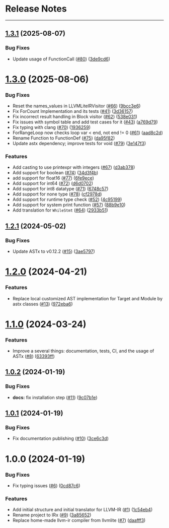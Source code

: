 # Release Notes
---

## [1.3.1](https://github.com/arxlang/irx/compare/1.3.0...1.3.1) (2025-08-07)


### Bug Fixes

* Update usage of FunctionCall ([#80](https://github.com/arxlang/irx/issues/80)) ([3de9cd6](https://github.com/arxlang/irx/commit/3de9cd66d9365d3dcf780efe13ef080383d47012))

# [1.3.0](https://github.com/arxlang/irx/compare/1.2.1...1.3.0) (2025-08-06)


### Bug Fixes

*  Reset the names_values in LLVMLiteIRVisitor ([#66](https://github.com/arxlang/irx/issues/66)) ([9bcc3e6](https://github.com/arxlang/irx/commit/9bcc3e65a705095e26a24c7eafd78cc5bd7a6c45))
* Fix ForCount Implementation and its tests ([#41](https://github.com/arxlang/irx/issues/41)) ([3d36157](https://github.com/arxlang/irx/commit/3d36157af9ea5f5c394b0b259cfac09975321fb7))
* Fix incorrect result handling in Block visitor ([#62](https://github.com/arxlang/irx/issues/62)) ([538e031](https://github.com/arxlang/irx/commit/538e031f7cad0b00b954f78d9a31555304868206))
* Fix issues with symbol table and add test cases for it ([#43](https://github.com/arxlang/irx/issues/43)) ([a769d79](https://github.com/arxlang/irx/commit/a769d7931007cb9cead6bc08437da7877cb5c50e))
* Fix typing with clang ([#70](https://github.com/arxlang/irx/issues/70)) ([1936259](https://github.com/arxlang/irx/commit/19362599130babdd18427cfebd4289fcf540f141))
* ForRangeLoop now checks loop var < end, not end != 0 ([#61](https://github.com/arxlang/irx/issues/61)) ([aad8c2d](https://github.com/arxlang/irx/commit/aad8c2de86b4212b9ffd49cfafbac2c65fd37988))
* Rename Function to FunctionDef ([#75](https://github.com/arxlang/irx/issues/75)) ([da95f82](https://github.com/arxlang/irx/commit/da95f824e42c0ef775f603117d3b105e0188dc22))
* Update astx dependency; improve tests for void ([#79](https://github.com/arxlang/irx/issues/79)) ([3e147f3](https://github.com/arxlang/irx/commit/3e147f3b4e1fb5031e10d75832c39cc28d895a10))


### Features

* Add casting to use printexpr with integers ([#67](https://github.com/arxlang/irx/issues/67)) ([d3ab378](https://github.com/arxlang/irx/commit/d3ab378890a2837198ed2a210d05b61e4cf75580))
* Add support for boolean ([#74](https://github.com/arxlang/irx/issues/74)) ([34d3f4b](https://github.com/arxlang/irx/commit/34d3f4bdb61020955683670c4894fee93a5beea3))
* add support for float16 ([#77](https://github.com/arxlang/irx/issues/77)) ([6fe9ece](https://github.com/arxlang/irx/commit/6fe9ece456f3d2adc9b88cfff78232cf2134f88d))
* Add support for int64 ([#72](https://github.com/arxlang/irx/issues/72)) ([d6d0702](https://github.com/arxlang/irx/commit/d6d07026734f5bbd92c84aadf40f4096e99b9e4a))
* Add support for int8 datatype ([#71](https://github.com/arxlang/irx/issues/71)) ([6748c57](https://github.com/arxlang/irx/commit/6748c57f0afc7c59ba085bcf84cce75a02b6b1a6))
* Add support for none type ([#78](https://github.com/arxlang/irx/issues/78)) ([cf2978d](https://github.com/arxlang/irx/commit/cf2978d7c4d8b6b172b8cf53ee8f756fadb100ed))
* Add support for runtime type check ([#52](https://github.com/arxlang/irx/issues/52)) ([4c95199](https://github.com/arxlang/irx/commit/4c95199e681636d4e3bac3009b1b182f58be1835))
* Add support for system print function ([#57](https://github.com/arxlang/irx/issues/57)) ([88b9e10](https://github.com/arxlang/irx/commit/88b9e10b1a22207fc1206d686313808ecb3b1316))
* Add translation for `WhileStmt` ([#64](https://github.com/arxlang/irx/issues/64)) ([2933b51](https://github.com/arxlang/irx/commit/2933b519719ff286c6b5efd293dfd1402ee5c8d2))

## [1.2.1](https://github.com/arxlang/irx/compare/1.2.0...1.2.1) (2024-05-02)


### Bug Fixes

* Update ASTx to v0.12.2 ([#15](https://github.com/arxlang/irx/issues/15)) ([3ae5797](https://github.com/arxlang/irx/commit/3ae57979b1f9f7a7741a14001d153b0981d80d5a))

# [1.2.0](https://github.com/arxlang/irx/compare/1.1.0...1.2.0) (2024-04-21)


### Features

* Replace local customized AST implementation for Target and Module by astx classes ([#13](https://github.com/arxlang/irx/issues/13)) ([972eba6](https://github.com/arxlang/irx/commit/972eba6cbd0ba94f8425fa4d69788a56685aa1aa))

# [1.1.0](https://github.com/arxlang/irx/compare/1.0.2...1.1.0) (2024-03-24)


### Features

* Improve a several things: documentation, tests, CI, and the usage of ASTx ([#8](https://github.com/arxlang/irx/issues/8)) ([63393ff](https://github.com/arxlang/irx/commit/63393ff02fee059174474876a334623a4e23204f))

## [1.0.2](https://github.com/arxlang/irx/compare/1.0.1...1.0.2) (2024-01-19)


### Bug Fixes

* **docs:** fix installation step ([#11](https://github.com/arxlang/irx/issues/11)) ([9c07b1e](https://github.com/arxlang/irx/commit/9c07b1e98be3f3495dc442dbef1762244bfe523c))

## [1.0.1](https://github.com/arxlang/irx/compare/1.0.0...1.0.1) (2024-01-19)


### Bug Fixes

* Fix documentation publishing ([#10](https://github.com/arxlang/irx/issues/10)) ([3ce6c3d](https://github.com/arxlang/irx/commit/3ce6c3d2a188764a944cc1d8af955028ec3b61f4))

# 1.0.0 (2024-01-19)


### Bug Fixes

* Fix typing issues ([#6](https://github.com/arxlang/irx/issues/6)) ([0cd87c6](https://github.com/arxlang/irx/commit/0cd87c62c18966b584e966f523e7c9ddf34d0b7c))


### Features

* Add initial structure and initial translator for LLVM-IR ([#1](https://github.com/arxlang/irx/issues/1)) ([1c54eb4](https://github.com/arxlang/irx/commit/1c54eb474e9a53c97f7540435126972117e3d7a9))
* Rename project to IRx ([#9](https://github.com/arxlang/irx/issues/9)) ([3a85652](https://github.com/arxlang/irx/commit/3a85652650f723e787243be0e629cd7e21830a7f))
* Replace home-made llvm-ir compiler from llvmlite ([#7](https://github.com/arxlang/irx/issues/7)) ([daafff3](https://github.com/arxlang/irx/commit/daafff34201af60f3f08167a936f8edfa331d38a))
